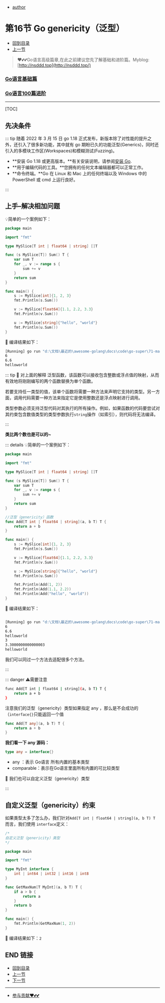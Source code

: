 + [author](https://github.com/3293172751)

# 第16节 Go genericity（泛型）

+  [回到目录](../README.md)
+ [上一节](15.md)
> ❤️💕💕Go语言高级篇章,在此之前建议您先了解基础和进阶篇。Myblog:[http://nsddd.top](http://nsddd.top/)
###  **[Go语言基础篇](https://github.com/3293172751/Block_Chain/blob/master/TOC.md)**
###  **[Go语言100篇进阶](https://github.com/3293172751/Block_Chain/blob/master/Gomd_super/README.md)**
---
[TOC]

## 先决条件

::: tip
随着 2022 年 3 月 15 日 go 1.18 正式发布，新版本除了对性能的提升之外，还引入了很多新功能，其中就有 go 期盼已久的功能泛型(Generics)，同时还引入的多模块工作区(Workspaces)和模糊测试(Fuzzing)。

+ **安装 Go 1.18 或更高版本。**有关安装说明，请参阅[安装 Go](https://go.dev/doc/install).
+ **用于编辑代码的工具。**您拥有的任何文本编辑器都可以正常工作。
+ **命令终端。**Go 在 Linux 和 Mac 上的任何终端以及 Windows 中的 PowerShell 或 cmd 上运行良好。

:::



## 上手–解决相加问题

💡简单的一个案例如下：

```go
package main

import "fmt"

type MySlice[T int | float64 | string] []T

func (s MySlice[T]) Sum() T {
	var sum T
	for _, v := range s {
		sum += v
	}
	return sum
}

func main() {
	s := MySlice[int]{1, 2, 3}
	fmt.Println(s.Sum())

	v := MySlice[float64]{1.1, 2.2, 3.3}
	fmt.Println(v.Sum())

	u := MySlice[string]{"hello", "world"}
	fmt.Println(u.Sum())
}
```

🚀 编译结果如下：

```bash
[Running] go run "d:\文档\最近的\awesome-golang\docs\code\go-super\71-main.go"
6
6.6
helloworld
```

::: tip 📜 对上面的解释
泛型函数，该函数可以接收包含整数或浮点值的映射，从而有效地将刚刚编写的两个函数替换为单个函数。

若要支持任一类型的值，该单个函数将需要一种方法来声明它支持的类型。另一方面，调用代码需要一种方法来指定它是使用整数还是浮点映射进行调用。

类型参数必须支持泛型代码对其执行的所有操作。例如，如果函数的代码要尝试对其约束包含数值类型的类型参数执行`string`操作（如索引），则代码将无法编译。

:::



**类比两个数也是可以的~**

::: details 💡简单的一个案例如下：

```go
package main

import "fmt"

type MySlice[T int | float64 | string] []T

func (s MySlice[T]) Sum() T {
	var sum T
	for _, v := range s {
		sum += v
	}
	return sum
}

//泛型（genericity）函数
func Add[T int | float64 | string](a, b T) T {
	return a + b
}

func main() {
	s := MySlice[int]{1, 2, 3}
	fmt.Println(s.Sum())

	v := MySlice[float64]{1.1, 2.2, 3.3}
	fmt.Println(v.Sum())

	u := MySlice[string]{"hello", "world"}
	fmt.Println(u.Sum())

	fmt.Println(Add(1, 2))
	fmt.Println(Add(1.1, 2.2))
	fmt.Println(Add("hello", "world"))
}

```

🚀 编译结果如下：

```bash

[Running] go run "d:\文档\最近的\awesome-golang\docs\code\go-super\71-main.go"
6
6.6
helloworld
3
3.3000000000000003
helloworld
```

我们可以同过一个方法去适配很多个方法。

:::

::: danger ⚠️需要注意

```bash
func Add[T int | float64 | string](a, b T) T {
	return a + b
}
```

注意我们的泛型（genericity）类型如果指定 any ，那么是不会成功的（`interface{}`只能返回一个值

```go
func Add[T any](a, b T) T {
	return a + b
}
```

**我们看一下 any 源码：**

```go
type any = interface{}
```

+ any ：表示 Go语言 所有内置的基本类型
+ comparable：表示在Go语言里面所有内置的可比较类型

🔽 我们也可以自定义泛型（genericity）类型

:::



## 自定义泛型（genericity）约束

如果类型太多了怎么办，我们针对`Add[T int | float64 | string](a, b T) T` 而言，我们使用 `interface`定义：

```go
/*
自定义泛型（genericity）类型
*/

package main

import "fmt"

type MyInt interface {
	int | int64 | int32 | int16 | int8
}

func GetMaxNum[T MyInt](a, b T) T {
	if a > b {
		return a
	}
	return b
}

func main() {
	fmt.Println(GetMaxNum(1, 2))
}

```

🚀 编译结果如下：`2`







## END 链接

+ [回到目录](../README.md)
+ [上一节](15.md)
+ [下一节](17.md)
---
+ [参与贡献❤️💕💕](https://github.com/3293172751/Block_Chain/blob/master/Git/git-contributor.md)